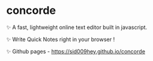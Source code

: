 # concorde
:sparkles: A fast, lightweight online text editor built in javascript.

:sparkles: Write Quick Notes right in your browser !

:sparkles: Github pages - https://sid009hey.github.io/concorde
